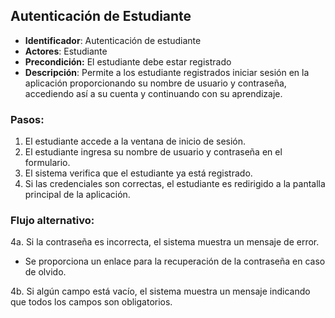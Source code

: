 ## Autenticación de Estudiante

- **Identificador**: Autenticación de estudiante
- **Actores**: Estudiante
- **Precondición:** El estudiante debe estar registrado
- **Descripción**: Permite a los estudiante registrados iniciar sesión en la aplicación proporcionando su nombre de usuario y contraseña, accediendo así a su cuenta y continuando con su aprendizaje.

### Pasos:

1. El estudiante accede a la ventana de inicio de sesión.
2. El estudiante ingresa su nombre de usuario y contraseña en el formulario.
3. El sistema verifica que el estudiante ya está registrado.
4. Si las credenciales son correctas, el estudiante es redirigido a la pantalla principal de la aplicación.
### Flujo alternativo:
4a. Si la contraseña es incorrecta, el sistema muestra un mensaje de error.
-  Se proporciona un enlace para la recuperación de la contraseña en caso de olvido.

4b. Si algún campo está vacío, el sistema muestra un mensaje indicando que todos los campos son obligatorios.
